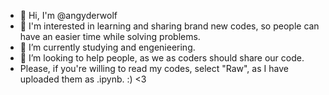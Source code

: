 - 👋 Hi, I'm @angyderwolf
- 👀 I'm interested in learning and sharing brand new codes, so people can have an easier time while solving problems.
- 🌱 I’m currently studying and engenieering.
- 💞️ I’m looking to help people, as we as coders should share our code.
- Please, if you're willing to read my codes, select "Raw", as I have uploaded them as .ipynb. :) <3

<!---
angyderwolf/angyderwolf is a ✨ special ✨ repository because its `README.md` (this file) appears on your GitHub profile.
You can click the Preview link to take a look at your changes.
--->
